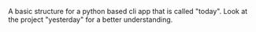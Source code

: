 A basic structure for a python based cli app that is called "today". Look at the project "yesterday" for a better understanding.
